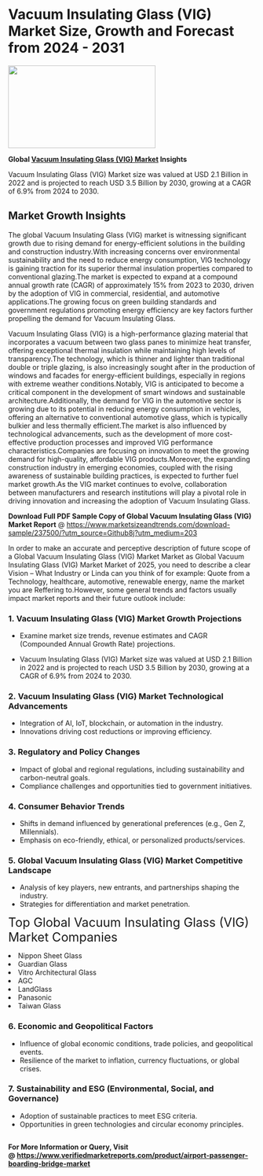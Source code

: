 <H1>Vacuum Insulating Glass (VIG) Market Size, Growth and Forecast from 2024 - 2031</H1><img class="aligncenter size-medium wp-image-584254" src="https://thirdeyenews.in/wp-content/uploads/2024/09/Global-Market-Research-300x168.jpeg" alt="" width="300" height="168" /><p><strong>Global&nbsp;<a href="https://www.marketsizeandtrends.com/download-sample/237500/?utm_source=Github8j?utm_medium=203">Vacuum Insulating Glass (VIG) Market</a> Insights</strong></p><p>Vacuum Insulating Glass (VIG) Market size was valued at USD 2.1 Billion in 2022 and is projected to reach USD 3.5 Billion by 2030, growing at a CAGR of 6.9% from 2024 to 2030.</p><p><h2>Market Growth Insights</h2> <p>The global Vacuum Insulating Glass (VIG) market is witnessing significant growth due to rising demand for energy-efficient solutions in the building and construction industry.With increasing concerns over environmental sustainability and the need to reduce energy consumption, VIG technology is gaining traction for its superior thermal insulation properties compared to conventional glazing.The market is expected to expand at a compound annual growth rate (CAGR) of approximately 15% from 2023 to 2030, driven by the adoption of VIG in commercial, residential, and automotive applications.The growing focus on green building standards and government regulations promoting energy efficiency are key factors further propelling the demand for Vacuum Insulating Glass.</p> <p>Vacuum Insulating Glass (VIG) is a high-performance glazing material that incorporates a vacuum between two glass panes to minimize heat transfer, offering exceptional thermal insulation while maintaining high levels of transparency.The technology, which is thinner and lighter than traditional double or triple glazing, is also increasingly sought after in the production of windows and facades for energy-efficient buildings, especially in regions with extreme weather conditions.Notably, VIG is anticipated to become a critical component in the development of smart windows and sustainable architecture.Additionally, the demand for VIG in the automotive sector is growing due to its potential in reducing energy consumption in vehicles, offering an alternative to conventional automotive glass, which is typically bulkier and less thermally efficient.The market is also influenced by technological advancements, such as the development of more cost-effective production processes and improved VIG performance characteristics.Companies are focusing on innovation to meet the growing demand for high-quality, affordable VIG products.Moreover, the expanding construction industry in emerging economies, coupled with the rising awareness of sustainable building practices, is expected to further fuel market growth.As the VIG market continues to evolve, collaboration between manufacturers and research institutions will play a pivotal role in driving innovation and increasing the adoption of Vacuum Insulating Glass.</p><p><span class=""><strong>Download Full PDF Sample Copy of Global Vacuum Insulating Glass (VIG) Market Report</strong> @ <a href="https://www.marketsizeandtrends.com/download-sample/237500/?utm_source=Github8j?utm_medium=203" target="_blank">https://www.marketsizeandtrends.com/download-sample/237500/?utm_source=Github8j?utm_medium=203</a></span></p><p>In order to make an accurate and perceptive description of future scope of a Global&nbsp;Vacuum Insulating Glass (VIG) Market Market as Global&nbsp;Vacuum Insulating Glass (VIG) Market Market of 2025, you need to describe a clear Vision &ndash; What Industry or Linda can you think of for example: Quote from a Technology, healthcare, automotive, renewable energy, name the market you are Reffering to.However, some general trends and factors usually impact market reports and their future outlook include:</p><h3>1.&nbsp;<strong>Vacuum Insulating Glass (VIG) Market Growth Projections</strong></h3><ul><li>Examine market size trends, revenue estimates and CAGR (Compounded Annual Growth Rate) projections.</li><li><p>Vacuum Insulating Glass (VIG) Market size was valued at USD 2.1 Billion in 2022 and is projected to reach USD 3.5 Billion by 2030, growing at a CAGR of 6.9% from 2024 to 2030.</p></li></ul><h3>2.&nbsp;<strong>Vacuum Insulating Glass (VIG) Market Technological Advancements</strong></h3><ul><li>Integration of AI, IoT, blockchain, or automation in the industry.</li><li>Innovations driving cost reductions or improving efficiency.</li></ul><h3>3.&nbsp;<strong>Regulatory and Policy Changes</strong></h3><ul><li>Impact of global and regional regulations, including sustainability and carbon-neutral goals.</li><li>Compliance challenges and opportunities tied to government initiatives.</li></ul><h3>4.&nbsp;<strong>Consumer Behavior Trends</strong></h3><ul><li>Shifts in demand influenced by generational preferences (e.g., Gen Z, Millennials).</li><li>Emphasis on eco-friendly, ethical, or personalized products/services.</li></ul><h3>5.&nbsp;<strong>Global Vacuum Insulating Glass (VIG) Market Competitive Landscape</strong></h3><ul><li>Analysis of key players, new entrants, and partnerships shaping the industry.</li><li>Strategies for differentiation and market penetration.</li></ul><p data-pm-slice="1 1 []"><span style="color: inherit; font-family: inherit; font-size: 25px;">Top Global Vacuum Insulating Glass (VIG) Market Companies</span></p><div class="" data-test-id=""><p><li>Nippon Sheet Glass</li><li> Guardian Glass</li><li> Vitro Architectural Glass</li><li> AGC</li><li> LandGlass</li><li> Panasonic</li><li> Taiwan Glass</li></p></div><h3>6.&nbsp;<strong>Economic and Geopolitical Factors</strong></h3><ul><li>Influence of global economic conditions, trade policies, and geopolitical events.</li><li>Resilience of the market to inflation, currency fluctuations, or global crises.</li></ul><h3>7.&nbsp;<strong>Sustainability and ESG (Environmental, Social, and Governance)</strong></h3><ul><li>Adoption of sustainable practices to meet ESG criteria.</li><li>Opportunities in green technologies and circular economy principles.</li></ul><h2><strong style="font-size: 14px;">For More Information or Query, Visit @&nbsp;</strong><a style="background-color: #ffffff; font-size: 14px;" href="https://www.marketsizeandtrends.com/report/vacuum-insulating-glass-vig-market/" target="_blank">https://www.verifiedmarketreports.com/product/airport-passenger-boarding-bridge-market</a></h2>